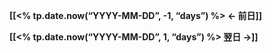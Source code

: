 **[[<% tp.date.now(“YYYY-MM-DD”, -1, “days”) %> ← 前日]]**

**[[<% tp.date.now(“YYYY-MM-DD”, 1, “days”) %> 翌日 →]]**
